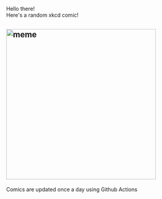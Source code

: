 Hello there! <br>Here's a random xkcd comic!<br>
## <img src="https://imgs.xkcd.com/comics/modeling_study.png" alt="meme" width="400"/><br>
Comics are updated once a day using Github Actions